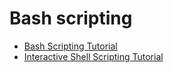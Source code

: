 # Bash scripting

- [Bash Scripting Tutorial](https://www.freecodecamp.org/news/bash-scripting-tutorial-linux-shell-script-and-command-line-for-beginners/)
- [Interactive Shell Scripting Tutorial](https://www.learnshell.org/en/Welcome)

